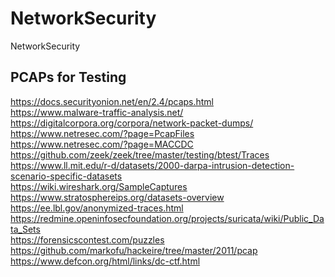 # NetworkSecurity
NetworkSecurity

## PCAPs for Testing
https://docs.securityonion.net/en/2.4/pcaps.html \
https://www.malware-traffic-analysis.net/ \
https://digitalcorpora.org/corpora/network-packet-dumps/ \
https://www.netresec.com/?page=PcapFiles \
https://www.netresec.com/?page=MACCDC \
https://github.com/zeek/zeek/tree/master/testing/btest/Traces \
https://www.ll.mit.edu/r-d/datasets/2000-darpa-intrusion-detection-scenario-specific-datasets \
https://wiki.wireshark.org/SampleCaptures \
https://www.stratosphereips.org/datasets-overview \
https://ee.lbl.gov/anonymized-traces.html \
https://redmine.openinfosecfoundation.org/projects/suricata/wiki/Public_Data_Sets \
https://forensicscontest.com/puzzles \
https://github.com/markofu/hackeire/tree/master/2011/pcap \
https://www.defcon.org/html/links/dc-ctf.html
